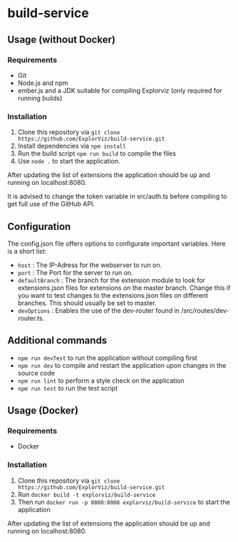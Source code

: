 # build-service

## Usage (without Docker)
### Requirements

- Git
- Node.js and npm
- ember.js and a JDK suitable for compiling Explorviz (only required for running builds)

### Installation
1. Clone this repository via `git clone https://github.com/ExplorViz/build-service.git`
2. Install dependencies via `npm install`
3. Run the build script `npm run build` to compile the files
4. Use `node .` to start the application. 

After updating the list of extensions the application should be up and running on localhost:8080.

It is advised to change the token variable in src/auth.ts before compiling to get full use of the GitHub API.

## Configuration

The config.json file offers options to configurate important variables. Here is a short list:

  - `host` : The IP-Adress for the webserver to run on.
  - `port` : The Port for the server to run on.
  - `defaultBranch` : The branch for the extension module to look for extensions.json files for extensions on the master branch. Change this if you want to test changes to the extensions.json files on different branches. This should usually be set to master.
  - `devOptions` : Enables the use of the dev-router found in /src/routes/dev-router.ts.

## Additional commands

- `npm run devTest` to run the application without compiling first
- `npm run dev` to compile and restart the application upon changes in the source code
- `npm run lint` to perform a style check on the application
- `npm run test` to run the test script

## Usage (Docker)
### Requirements

- Docker

### Installation
1. Clone this repository via `git clone https://github.com/ExplorViz/build-service.git`
2. Run `docker build -t explorviz/build-service`
3. Then run `docker run -p 8080:8080 explorviz/build-service` to start the application

After updating the list of extensions the application should be up and running on localhost:8080. 
